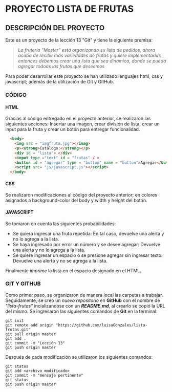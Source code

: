 # PROYECTO LISTA DE FRUTAS
## DESCRIPCIÓN DEL PROYECTO
Este es un proyecto de la lección 13 "Git" y tiene la siguiente premisa:
>*La frutería "Master" está organizando su lista de pedidos, ahora acaba de recibir más variedades de frutas y quiere implementarlas, entonces debemos crear una lista que sea dinámica, donde se pueda agregar todoas las frutas que deseemos*

Para poder desarrollar este proyecto se han utilizado lenguajes html, css y javascript; además de la utilización de Git y GitHub.
### CÓDIGO
#### HTML
Gracias al código entregado en el proyecto anterior, se realizaron las siguientes acciones: Insertar una imagen, crear división de lista, crear un input para la fruta y crear un botón para entregar funcionalidad.
```html
  <body>
    <img src = "imgfruta.jpg"></imag>
    <p><strong>Catálogo:</strong></p>
    <div id = "lista"> </div>
    <input type ="text" id = "frutas" / >
    <button id = "agregar" type = "button" name = "button">Agregar</button>
    <script src= "js/javascript.js"></script>
  </body>
```
#### CSS
Se realizaron modificaciones al código del proyecto anterior; en colores asignados a background-color del body y width y height del botón.
#### JAVASCRIPT
Se tomaron en cuenta las siguientes probabilidades:
  * Se quiera ingresar una fruta repetida: En tal caso, devuelve una alerta y no lo agrega a la lista.
  * Se haya ingresado por error un número y se desee agregar: Devuelve una alerta y no lo agrega a la lista.
  * Se quiere ingresar un espacio o se presione agregar sin ingresar texto: Devuelve una alerta y  no se agrega a la lista.

Finalmente *imprime* la lista en el espacio designado en el HTML.
### GIT Y GITHUB
Como primer paso, se organizaron de manera local las carpetas a trabajar.
Seguidamente, se creó un *nuevo repositorio* en **GitHub** con el nombre de *"lista-frutas"* incializandose con un ***README.md***, al crearlo se copió la URL del mismo.
Se ingresaron las siguientes comandos de **Git** en la terminal:

```Git
git init
git remote add origin "https://github.com/luisaGonzales/lista-frutas.git"
git pull origin master
git add .
git commit -m "Lección 13"
git push origin master
```
Después de cada modificación se utilizaron los siguientes comandos:

```git
git status
git add <archivo modificado>
git commit -m "mensaje pertinente"
git status
git push origin master
```
